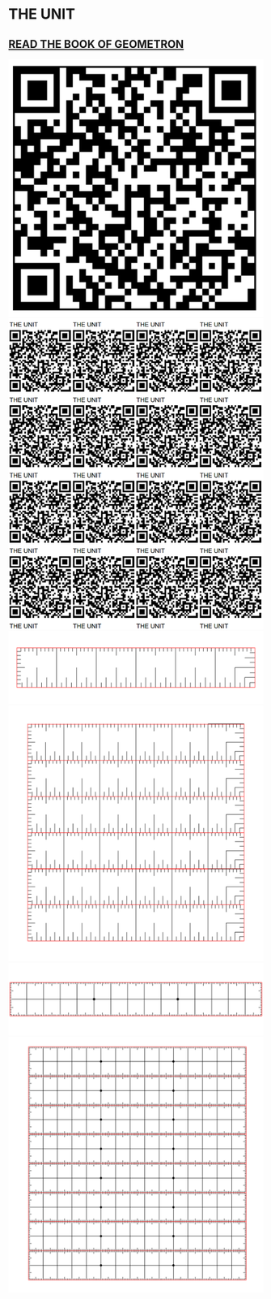 # THE UNIT

## [READ THE BOOK OF GEOMETRON](https://raw.githubusercontent.com/LafeLabs/bookofgeometron/main/main-bigpaper.pdf)

![](https://raw.githubusercontent.com/LafeLabs/unit/main/images/qrcode.png)
![](https://raw.githubusercontent.com/LafeLabs/unit/main/images/qrcode-page.png)
![](https://raw.githubusercontent.com/LafeLabs/unit/main/images/unit-6inch.svg)
![](https://raw.githubusercontent.com/LafeLabs/unit/main/images/unit-6inchx6.svg)
![](https://raw.githubusercontent.com/LafeLabs/unit/main/images/unit-15cm.svg)
![](https://raw.githubusercontent.com/LafeLabs/unit/main/images/unit-15cmx8.svg)
